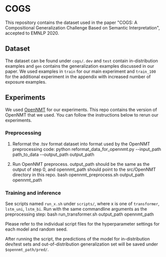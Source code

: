 # COGS

This repository contains the dataset used in the paper "COGS: A Compositional Generalization Challenge Based on Semantic Interpretation", accepted to EMNLP 2020. 

## Dataset

The dataset can be found under `cogs/`. `dev` and `test` contain in-distribution examples and `gen` contains the generalization examples discussed in our paper. We used examples in `train` for our main experiment and `train_100` for the additional experiment in the appendix with increased number of exposure examples.


## Experiments

We used [OpenNMT](https://github.com/OpenNMT/OpenNMT-py) for our experiments. This repo contains the version of OpenNMT that we used. You can follow the instructions below to rerun our experiments.


### Preprocessing

1. Reformat the .tsv format dataset into format used by the OpenNMT preprocessing code:
    python reformat_data_for_opennmt.py --input_path path_to_data --output_path output_path

2. Run OpenNMT preprocess. output_path should be the same as the output of step 0, and opennmt_path should point to the src/OpenNMT directory in this repo.
    bash opennmt_preprocess.sh output_path opennmt_path


### Training and inference

See scripts named `run_x.sh` under `scripts/`, where x is one of `transformer`, `lstm_uni`, `lstm_bi`. Run with the same commandline arguments as the preprocessing step:
    bash run_transformer.sh output_path opennmt_path

Please refer to the individual script files for the hyperparameter settings for each model and random seed.

After running the script, the predictions of the model for in-distribution dev/test sets and out-of-distribution generalization set will be saved under `$opennmt_path/pred/`.
